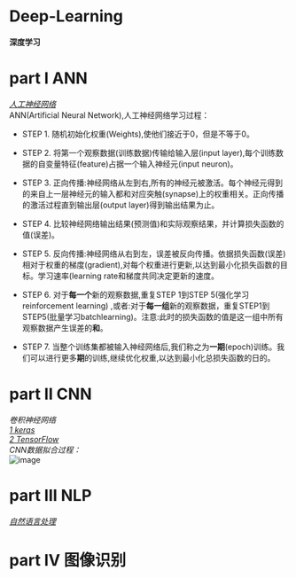 # Deep-Learning
**深度学习**
# part Ⅰ ANN
[*人工神经网络*](https://github.com/huangzy97/Deep-Learning/blob/master/ANN.py)  
ANN(Artificial Neural Network),人工神经网络学习过程：  
* STEP 1.  随机初始化权重(Weights),使他们接近于0，但是不等于0。 
  
* STEP 2.  将第一个观察数据(训练数据)传输给输入层(input layer),每个训练数据的自变量特征(feature)占据一个输入神经元(input neuron)。  
  
* STEP 3.  正向传播:神经网络从左到右,所有的神经元被激活。每个神经元得到的来自上一层神经元的输入都和对应突触(synapse)上的权重相关。正向传播的激活过程直到输出层(output layer)得到输出结果为止。     
  
* STEP 4.  比较神经网络输出结果(预测值)和实际观察结果，并计算损失函数的值(误差)。   
  
* STEP 5.  反向传播:神经网络从右到左，误差被反向传播。依据损失函数(误差)相对于权重的梯度(gradient),对每个权重进行更新,以达到最小化损失函数的目标。学习速率(learning rate和梯度共同决定更新的速度。  
  
* STEP 6.  对于**每一个**新的观察数据,重复STEP 1到STEP 5(强化学习reinforcement learning) ,或者:对于**每一组**新的观察数据，重复STEP1到STEP5(批量学习batchlearning)。注意:此时的损失函数的值是这一组中所有观察数据产生误差的**和**。
  
* STEP 7.  当整个训练集都被输入神经网络后,我们称之为**一期**(epoch)训练。我们可以进行更多**期**的训练,继续优化权重,以达到最小化总损失函数的日的。
  
# part Ⅱ CNN
*卷积神经网络*  
[*1 keras*](https://github.com/huangzy97/Deep-Learning/blob/master/CNN_keras.py)  
[*2 TensorFlow*](https://github.com/huangzy97/Deep-Learning/blob/master/CNN_tensorflow.py)  
*CNN数据拟合过程：*  
![image](https://github.com/huangzy97/lib/blob/master/picture.gif)
# part Ⅲ NLP
[*自然语言处理*](https://github.com/huangzy97/Deep-Learning/blob/master/NLP.py)  
# part Ⅳ 图像识别  
